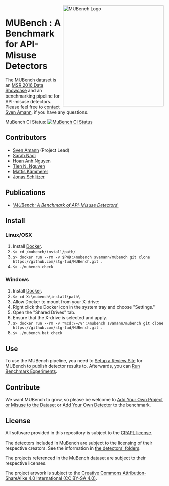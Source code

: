 <img align="right" width="320" height="320" alt="MUBench Logo" src="https://raw.githubusercontent.com/stg-tud/MUBench/master/meta/logo.png" />

# MUBench : A Benchmark for API-Misuse Detectors

The MUBench dataset is an [MSR 2016 Data Showcase](http://2016.msrconf.org/#/data) and an benchmarking pipeline for API-misuse detectors. Please feel free to [contact Sven Amann](http://www.stg.tu-darmstadt.de/staff/sven_amann), if you have any questions.

MuBench CI Status: [![MuBench CI Status](https://api.shippable.com/projects/570d22d52a8192902e1bfa79/badge?branch=master)](https://app.shippable.com/projects/570d22d52a8192902e1bfa79)

## Contributors

* [Sven Amann](http://www.stg.tu-darmstadt.de/staff/sven_amann) (Project Lead)
* [Sarah Nadi](http://www.sarahnadi.org/)
* [Hoan Anh Nguyen](https://sites.google.com/site/nguyenanhhoan/)
* [Tien N. Nguyen](http://home.eng.iastate.edu/~tien/)
* [Mattis Kämmerer](https://github.com/M8is)
* [Jonas Schlitzer](https://github.com/joschli)

## Publications

* ['*MUBench: A Benchmark of API-Misuse Detectors*'](http://sven-amann.de/publications/2016-05-MSR-MUBench-dataset.html)

## Install

### Linux/OSX

1. Install [Docker](https://www.docker.com/products/overview#/install_the_platform).
2. `$> cd /mubench/install/path/`
3. `$> docker run --rm -v $PWD:/mubench svamann/mubench git clone https://github.com/stg-tud/MUBench.git .`
4. `$> ./mubench check`

### Windows

1. Install [Docker](https://www.docker.com/products/overview#/install_the_platform).
2. `$> cd X:\mubench\install\path\`
3. Allow Docker to mount from your X-drive:
  1. Right click the Docker icon in the system tray and choose "Settings."
  2. Open the "Shared Drives" tab.
  3. Ensure that the X-drive is selected and apply.
4. `$> docker run --rm -v "%cd:\=/%":/mubench svamann/mubench git clone https://github.com/stg-tud/MUBench.git .`
5. `$> ./mubench.bat check`

## Use

To use the MUBench pipeline, you need to [Setup a Review Site](mubench.reviewsite/) for MUBench to publish detector results to. Afterwards, you can [Run Benchmark Experiments](mubench.pipeline/).

## Contribute

We want MUBench to grow, so please be welcome to [Add Your Own Project or Misuse to the Dataset](data/) or [Add Your Own Detector](mubench.cli/) to the benchmark.

## License

All software provided in this repository is subject to the [CRAPL license](CRAPL-LICENSE.txt).

The detectors included in MuBench are subject to the licensing of their respective creators. See the information in [the detectors' folders](detectors).

The projects referenced in the MuBench dataset are subject to their respective licenses.

The project artwork is subject to the [Creative Commons Attribution-ShareAlike 4.0 International (CC BY-SA 4.0)](https://creativecommons.org/licenses/by-sa/4.0/).
